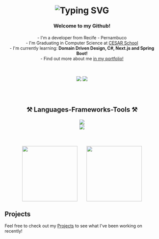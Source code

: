 <h1 align="center" style="margin-bottom: 20px;">
    <img src="https://readme-typing-svg.herokuapp.com?font=Righteous&size=30&center=true&vCenter=true&width=500&height=70&duration=4000&pause=2000&lines=Hi+There!+👋+I'm+Carlos+Augusto!" alt="Typing SVG" />
</h1>

<h3 align="center" style="margin-bottom: 20px;">
  Welcome to my Github!
</h3>

<div align="center" style="margin-bottom: 30px;">
  - I'm a developer from Recife - Pernambuco<br>
  - I'm Graduating in Computer Science at <a href="https://www.cesar.school/" target="_blank">CESAR School</a><br>
  - I'm currently learning: <strong> Domain Driven Design, C#, Next.js and Spring Boot!</strong><br>
  - Find out more about me <a href = "https://capvfdev.com.br"> in my portfolio! </a><br>
  <br> <br>
 <div align="center" style="margin-top: 15px;">
      <a href="https://www.linkedin.com/in/carlos-augusto-vasconcelos-6472a3240/" target="_blank"><img src="https://img.shields.io/badge/-LinkedIn-%230077B5?style=for-the-badge&logo=linkedin&logoColor=white" target="_blank"></a>
      <a href="mailto:capv2004@gmail.com"><img src="https://img.shields.io/badge/Gmail-D14836?style=for-the-badge&logo=gmail&logoColor=white" target="_blank"></a>
  </div>
</div><br>

<h2 align="center" style="margin-bottom: 20px;">⚒️ Languages-Frameworks-Tools ⚒️</h2>

<div align="center" style="margin-bottom: 20px;">
    <img src="https://skillicons.dev/icons?i=nodejs,python,java,mysql,django,spring,nextjs,postgresql,nestjs,docker" /><br>
    <img src="https://skillicons.dev/icons?i=c,react,javascript,html,css,flask,selenium,tailwindcss,typescript,expressjs" /><br><br>
</div>
<br>
<!-- Alinhar os elementos lado a lado -->
<div align="center" style="display: flex; justify-content: center; align-items: center; gap: 30px; margin-bottom: 20px;">
    <!-- Most Used Languages -->
    <img height="180em" src="https://github-readme-stats.vercel.app/api/top-langs/?username=CarlosAugustoP&layout=compact&langs_count=10&"/>
    <img height="180em" src="https://github-readme-stats.vercel.app/api?username=CarlosAugustoP&show_icons=true&count_private=true"/>
</div>


## Projects
Feel free to check out my [Projects](#projects) to see what I've been working on recently!

<!-- anchor for the projects section -->
<a name="projects"></a>
